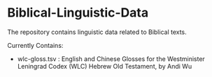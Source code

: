 # Biblical-Linguistic-Data
The repository contains linguistic data related to Biblical texts.

Currently Contains:
- wlc-gloss.tsv : English and Chinese Glosses for the Westminister Leningrad Codex (WLC) Hebrew Old Testament, by Andi Wu

